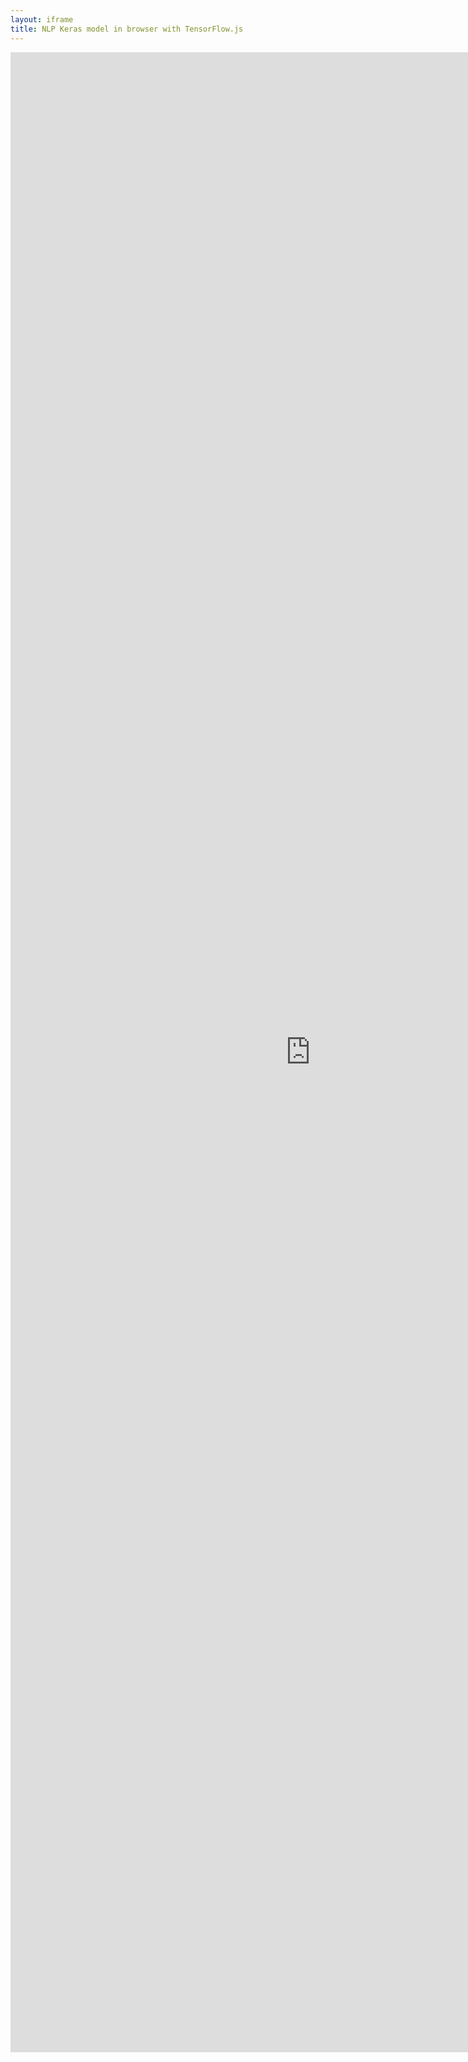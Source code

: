 ```yaml
---
layout: iframe
title: NLP Keras model in browser with TensorFlow.js
---
```


<iframe src="https://mihailsalnikov.github.io/NERjs/" frameborder="0" allowfullscreen style="position:absolute;width:100%;height:80%;"></iframe>